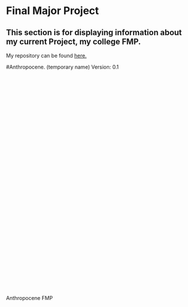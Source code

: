 # Final Major Project
## This section is for displaying information about my current Project, my college FMP.

My repository can be found [here.](https://github.com/ElliotEserin/Anthropocene-FMP-game)

#Anthropocene. (temporary name) Version: 0.1

<html lang="en-us">
  <head>
    <meta charset="utf-8">
    <meta http-equiv="Content-Type" content="text/html; charset=utf-8">
    <title>Unity WebGL Player | Anthropocene FMP</title>
    <link rel="shortcut icon" href="TemplateData/favicon.ico">
    <link rel="stylesheet" href="TemplateData/style.css">
    <script src="TemplateData/UnityProgress.js"></script>
    <script src="Build/UnityLoader.js"></script>
    <script>
      var unityInstance = UnityLoader.instantiate("unityContainer", "Build/Builds.json", {onProgress: UnityProgress});
    </script>
  </head>
  <body>
    <div class="webgl-content">
      <div id="unityContainer" style="width: 960px; height: 600px"></div>
      <div class="footer">
        <div class="webgl-logo"></div>
        <div class="fullscreen" onclick="unityInstance.SetFullscreen(1)"></div>
        <div class="title">Anthropocene FMP</div>
      </div>
    </div>
  </body>
</html>
